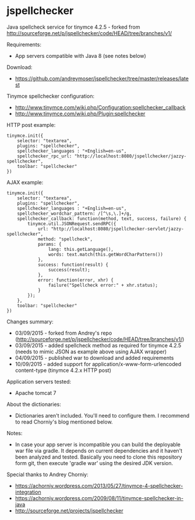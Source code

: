 # jspellchecker
Java spellcheck service for tinymce 4.2.5 - forked from http://sourceforge.net/p/jspellchecker/code/HEAD/tree/branches/v1/

Requirements:
* App servers compatible with Java 8 (see notes below)

Download:
* https://github.com/andreymoser/jspellchecker/tree/master/releases/latest

Tinymce spellchecker configuration:
* http://www.tinymce.com/wiki.php/Configuration:spellchecker_callback
* http://www.tinymce.com/wiki.php/Plugin:spellchecker

HTTP post example:
```
tinymce.init({
    selector: "textarea",
    plugins: "spellchecker",
    spellchecker_languages : "+English=en-us",
    spellchecker_rpc_url: "http://localhost:8080/jspellchecker/jazzy-spellchecker",
    toolbar: "spellchecker"
})
```

AJAX example:
```
tinymce.init({
    selector: "textarea",
    plugins: "spellchecker",
    spellchecker_languages : "+English=en-us",
    spellchecker_wordchar_pattern: /[^\s,\.]+/g,
    spellchecker_callback: function(method, text, success, failure) {
        tinymce.util.JSONRequest.sendRPC({
            url: "http://localhost:8080/jspellchecker-servlet/jazzy-spellchecker",
            method: "spellcheck",
            params: {
                lang: this.getLanguage(),
                words: text.match(this.getWordCharPattern())
            },
            success: function(result) {
                success(result);
            },
            error: function(error, xhr) {
                failure("Spellcheck error:" + xhr.status);
            }
        });
    },
    toolbar: "spellchecker"
})
```

Changes summary:
* 03/09/2015 - forked from Andrey's repo (http://sourceforge.net/p/jspellchecker/code/HEAD/tree/branches/v1/)
* 03/09/2015 - added spellcheck method as required for tinymce 4.2.5 (needs to mimic JSON as example above using AJAX wrapper)
* 04/09/2015 - published war to download and added requirements
* 10/09/2015 - added support for application/x-www-form-urlencoded content-type (tinymce 4.2.x HTTP post)

Application servers tested:
* Apache tomcat 7

About the dictionaries:
* Dictionaries aren't included. You'll need to configure them. I recommend to read Chorniy's blog mentioned below.

Notes:
* In case your app server is incompatible you can build the deployable war file via gradle. It depends on current dependencies and it haven't been analyzed and tested. Basically you need to clone this repository form git, then execute 'gradle war' using the desired JDK version.
 
Special thanks to Andrey Chorniy:
* https://achorniy.wordpress.com/2013/05/27/tinymce-4-spellchecker-integration
* https://achorniy.wordpress.com/2009/08/11/tinymce-spellchecker-in-java
* http://sourceforge.net/projects/jspellchecker